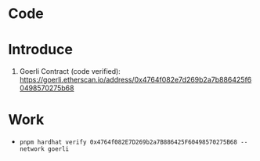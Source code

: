 # Code

# Introduce
1. Goerli Contract (code verified): https://goerli.etherscan.io/address/0x4764f082e7d269b2a7b886425f60498570275b68
# Work
- `pnpm hardhat verify 0x4764f082E7D269b2a7B886425F60498570275B68 --network goerli`